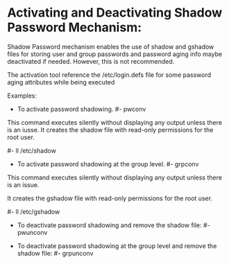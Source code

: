 # Activating and Deactivating Shadow Password Mechanism:

Shadow Password mechanism enables the use of shadow and
gshadow files for storing user and group passwords and
password aging info maybe deactivated if needed.
However, this is not recommended.

The activation tool reference the /etc/login.defs file
for some password aging attributes while being executed

Examples: 

- To activate password shadowing.
#- pwconv

This command executes silently without displaying any
output unless there is an iusse.
It creates the shadow file with read-only permissions
for the root user.

#- ll /etc/shadow


- To activate password shadowing at the group level.
#- grpconv

This command executes silently without displaying any
output unless there is an issue.

It creates the gshadow file with read-only permissions
for the root user.

#- ll /etc/gshadow



- To deactivate password shadowing and remove the
shadow file: 
#- pwunconv
 

- To deactivate password shadowing at the group level
and remove the shadow file: 
#- grpunconv







